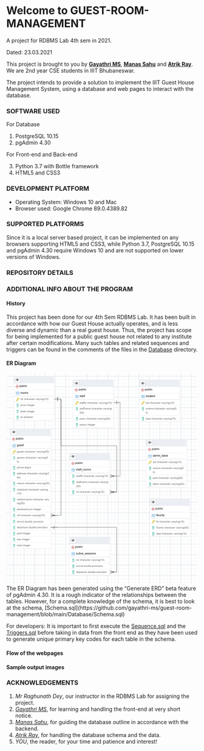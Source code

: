 # Welcome to GUEST-ROOM-MANAGEMENT
A project for RDBMS Lab 4th sem in 2021.

Dated: 23.03.2021

This project is brought to you by **[Gayathri MS](https://github.com/gayathri-ms)**, 
**[Manas Sahu](https://github.com/Zangetsu112)** and **[Atrik Ray](https://github.com/AtrikGit6174)**.
We are 2nd year CSE students in IIIT Bhubaneswar.

The project intends to provide a solution to implement the IIIT Guest House Management System, 
using a database and web pages to interact with the database.

### SOFTWARE USED
For Database

1. PostgreSQL 10.15
2. pgAdmin 4.30

For Front-end and Back-end

3. Python 3.7 with Bottle framework
4. HTML5 and CSS3

### DEVELOPMENT PLATFORM
* Operating System: Windows 10 and Mac
* Browser used: Google Chrome 89.0.4389.82

### SUPPORTED PLATFORMS
Since it is a local server based project, it can be implemented on any browsers supporting HTML5 and CSS3,
while Python 3.7, PostgreSQL 10.15 and pgAdmin 4.30 require Windows 10 and are not supported on lower 
versions of Windows.

### REPOSITORY DETAILS


### ADDITIONAL INFO ABOUT THE PROGRAM
#### History
This project has been done for our 4th Sem RDBMS Lab. It has been built in accordance with how our Guest House actually
operates, and is less diverse and dynamic than a real guest house. Thus, the project has scope for being implemented 
for a public guest house not related to any institute after certain modifications. Many such tables and related 
sequences and triggers can be found in the comments of the files in the 
[Database](https://github.com/gayathri-ms/guest-room-management/tree/main/Database) directory.

#### ER Diagram
<img src="/Database/Schema%20ERD.PNG">
The ER Diagram has been generated using the “Generate ERD” beta feature of pgAdmin 4.30. It is a rough indicator of the 
relationships between the tables. However, for a complete knowledge of the schema, it is best to look at the schema,  
[Schema.sql](https://github.com/gayathri-ms/guest-room-management/blob/main/Database/Schema.sql)

For developers: It is important to first execute the 
[Sequence.sql](https://github.com/gayathri-ms/guest-room-management/blob/main/Database/Sequence.sql) and the 
[Triggers.sql](https://github.com/gayathri-ms/guest-room-management/blob/main/Database/Triggers.sql) before taking in data 
from the front end as they have been used to generate unique primary key codes for each table in the schema.

#### Flow of the webpages

#### Sample output images

### ACKNOWLEDGEMENTS
1. _Mr Raghunath Dey_, our instructor in the RDBMS Lab for assigning the project.
2. _[Gayathri MS](https://github.com/gayathri-ms)_, for learning and handling the front-end at very short notice.
3. _[Manas Sahu](https://github.com/Zangetsu112)_, for guiding the database outline in accordance with the backend.
4. _[Atrik Ray](https://github.com/AtrikGit6174)_, for handling the database schema and the data.
6. _YOU_, the reader, for your time and patience and interest!
